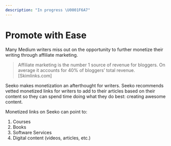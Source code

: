 ```yaml
---
description: "In progress \U0001F6A7"
---
```


# Promote with Ease

Many Medium writers miss out on the opportunity to further monetize their writing through affiliate marketing.

> Affiliate marketing is the number 1 source of revenue for bloggers. On average it accounts for 40% of bloggers’ total revenue.  \[Skimlinks.com\]

Seeko makes monetization an afterthought for writers. Seeko recommends vetted monetized links for writers to add to their articles based on their content so they can spend time doing what they do best: creating awesome content. 

Monetized links on Seeko can point to:

1. Courses
2. Books
3. Software Services
4. Digital content \(videos, articles, etc.\)

